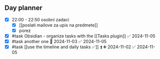 ## Day planner

- [x] 22:00 - 22:50 osobni zadaci
	- [x] [[poslati mailove za upis na predmete]]
	- [x] porez
- [x] #task Obsidian - organize tasks with the [[Tasks plugin]] ✅ 2024-11-05
- [x] #task another one 📅 2024-11-03 ✅ 2024-11-05
- [x] #task [[use the timeline and daily tasks ✅]] ⏫ ➕ 2024-11-02 ✅ 2024-11-05
